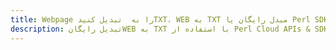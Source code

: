 ---title: Webpage را به  تبدیل کنیدTXT، WEB به TXT مبدل رایگان یا Perl SDKdescription: تبدیل رایگانWEB به TXT با استفاده از Perl Cloud APIs & SDK همچنین اسناد PDF را در Cloud ایجاد، ویرایش و رندر کنید.---